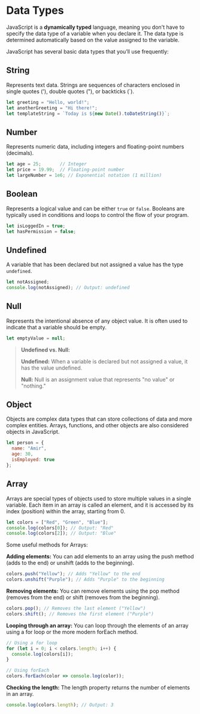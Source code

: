 # Data Types

JavaScript is a **dynamically typed** language, meaning you don't have to specify the data type of a variable when you
declare it. The data type is determined automatically based on the value assigned to the variable.

JavaScript has several basic data types that you’ll use frequently:

## String

Represents text data. Strings are sequences of characters enclosed in single quotes ('), double quotes ("), or
backticks (`).

```js
let greeting = "Hello, world!";
let anotherGreeting = "Hi there!";
let templateString = `Today is ${new Date().toDateString()}`;
```

## Number

Represents numeric data, including integers and floating-point numbers (decimals).

```js
let age = 25;       // Integer
let price = 19.99;  // Floating-point number
let largeNumber = 1e6; // Exponential notation (1 million)
```

## Boolean

Represents a logical value and can be either `true` or `false`. Booleans are typically used in conditions and loops to
control the flow of your program.

```js
let isLoggedIn = true;
let hasPermission = false;
```

## Undefined

A variable that has been declared but not assigned a value has the type `undefined`.

```js
let notAssigned;
console.log(notAssigned); // Output: undefined
```

## Null

Represents the intentional absence of any object value. It is often used to indicate that a variable should be empty.

```js
let emptyValue = null;
```

> **Undefined vs. Null:**
>
> **Undefined:** When a variable is declared but not assigned a value, it has the value undefined.
>
> **Null:** Null is an assignment value that represents "no value" or "nothing."

## Object

Objects are complex data types that can store collections of data and more complex entities. Arrays, functions, and
other objects are also considered objects in JavaScript.

```js
let person = {
  name: "Amir",
  age: 30,
  isEmployed: true
};
```

## Array

Arrays are special types of objects used to store multiple values in a single variable. Each item in an array is called
an element, and it is accessed by its index (position) within the array, starting from 0.

```js
let colors = ["Red", "Green", "Blue"];
console.log(colors[0]); // Output: "Red"
console.log(colors[2]); // Output: "Blue"
```

Some useful methods for Arrays:

**Adding elements:** You can add elements to an array using the push method (adds to the end) or unshift (adds to the
beginning).

```js
colors.push("Yellow"); // Adds "Yellow" to the end
colors.unshift("Purple"); // Adds "Purple" to the beginning
```

**Removing elements:** You can remove elements using the pop method (removes from the end) or shift (removes from the
beginning).

```js
colors.pop(); // Removes the last element ("Yellow")
colors.shift(); // Removes the first element ("Purple")
```

**Looping through an array:** You can loop through the elements of an array using a for loop or the more modern forEach
method.

```js
// Using a for loop
for (let i = 0; i < colors.length; i++) {
  console.log(colors[i]);
}

// Using forEach
colors.forEach(color => console.log(color));
```

**Checking the length:** The length property returns the number of elements in an array.

```js
console.log(colors.length); // Output: 3
```
